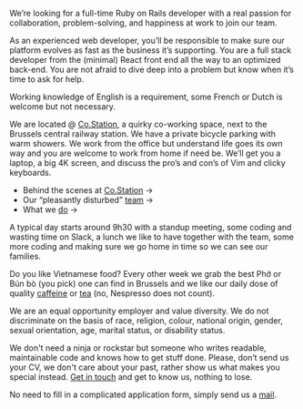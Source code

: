 We’re looking for a full-time Ruby on Rails developer with a real passion for collaboration, problem-solving, and happiness at work to join our team.

As an experienced web developer, you’ll be responsible to make sure our platform evolves as fast as the business it’s supporting. You are a full stack developer from the (minimal) React front end all the way to an optimized back-end. You are not afraid to dive deep into a problem but know when it’s time to ask for help.

Working knowledge of English is a requirement, some French or Dutch is welcome but not necessary.

We are located @ [Co.Station](http://co-station.com/), a quirky co-working space, next to the Brussels central railway station. We have a private bicycle parking with warm showers. We work from the office but understand life goes its own way and you are welcome to work from home if need be. We’ll get you a laptop, a big 4K screen, and discuss the pro’s and con’s of Vim and clicky keyboards.

- Behind the scenes at [Co.Station](https://www.youtube.com/watch?v=_itni9kChWI "Life @ Co.Station") &rarr;
- Our &ldquo;pleasantly disturbed&rdquo; [team](https://www.spreds.com/team "The Spreds Team") &rarr;
- What we [do](https://www.youtube.com/watch?v=MdunMEmhAZA) &rarr;

A typical day starts around 9h30 with a standup meeting, some coding and wasting time on Slack, a lunch we like to have together with the team, some more coding and making sure we go home in time so we can see our families.

Do you like Vietnamese food? Every other week we grab the best Phở or Bún bò (you pick) one can find in Brussels and we like our daily dose of quality [caffeine](http://www.apex.coffee/ "APEX coffee") or [tea](https://www.palaisdesthes.com/) (no, Nespresso does not count).

We are an equal opportunity employer and value diversity. We do not discriminate on the basis of race, religion, colour, national origin, gender, sexual orientation, age, marital status, or disability status.

We don't need a ninja or rockstar but someone who writes readable, maintainable code and knows how to get stuff done. Please, don’t send us your CV, we don't care about your past, rather show us what makes you special instead. [Get in touch](https://www.spreds.com/en/jobs/14-web-developer) and get to know us, nothing to lose.

No need to fill in a complicated application form, simply send us a [mail](mailto:jobs@spreds.com).
